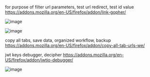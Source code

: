 for purpose of filter url parameters, test url redirect, test id value 
https://addons.mozilla.org/en-US/firefox/addon/link-gopher/ 

![image](https://user-images.githubusercontent.com/132210050/235364026-1bf8368a-cb39-4d6a-b871-f2eed507ff17.png)

![image](https://user-images.githubusercontent.com/132210050/235364056-70f6dc63-8821-4c7a-a5e0-b3567fd5511b.png)


copy all tabs, save data, organized workflow, backup 
https://addons.mozilla.org/en-US/firefox/addon/copy-all-tab-urls-we/ 



jwt keys debugger, decipher 
https://addons.mozilla.org/en-US/firefox/addon/jwtio-debugger/

![image](https://user-images.githubusercontent.com/132210050/235363978-22630dfa-f206-4495-bc09-16b82df05726.png)


